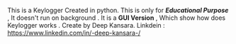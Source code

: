 This is a Keylogger Created in python. 
This is only for _**Educational Purpose**_ , It doesn't run on background .
It is a **GUI Version** , Which show how does Keylogger works .
Create by Deep Kansara.
Linkdein : https://www.linkedin.com/in/-deep-kansara-/
